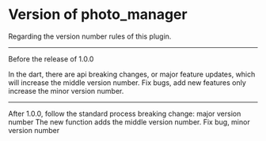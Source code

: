 # Version of photo_manager

Regarding the version number rules of this plugin.

---

Before the release of 1.0.0

In the dart, there are api breaking changes, or major feature updates, which will increase the middle version number.
Fix bugs, add new features only increase the minor version number.

---

After 1.0.0, follow the standard process
breaking change: major version number
The new function adds the middle version number.
Fix bug, minor version number
